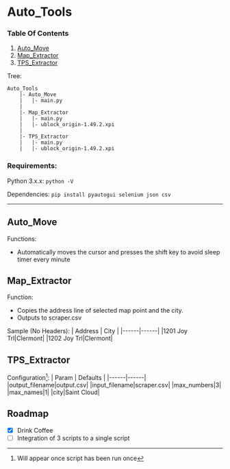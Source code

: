 # Auto_Tools

### Table Of Contents
1. [Auto_Move](#auto_move)
2. [Map_Extractor](#map_extractor)
3. [TPS_Extractor](#tps_extractor)

Tree:
```
Auto_Tools
    |- Auto_Move
    |   |- main.py
    |
    |- Map_Extractor
    |   |- main.py
    |   |- ublock_origin-1.49.2.xpi
    |
    |- TPS_Extractor
    |   |- main.py
    |   |- ublock_origin-1.49.2.xpi
```

### Requirements:

Python 3.x.x:
```python -V```

Dependencies:
```pip install pyautogui selenium json csv```

---
## Auto_Move
Functions:
- Automatically moves the cursor and presses the shift key to avoid sleep timer every minute

## Map_Extractor 

Function:
 - Copies the address line of selected map point and the city.
 - Outputs to scraper.csv

Sample (No Headers):
| Address | City |
|------|------|
|1201 Joy Trl|Clermont|
|1202 Joy Trl|Clermont|

## TPS_Extractor


Configuration[^1]:
| Param | Defaults |
|------|------|
|output_filename|output.csv|
|input_filename|scraper.csv|
|max_numbers|3|
|max_names|1|
|city|Saint Cloud|

## Roadmap
 - [x] Drink Coffee
 - [ ] Integration of 3 scripts to a single script

[^1]: Will appear once script has been run once